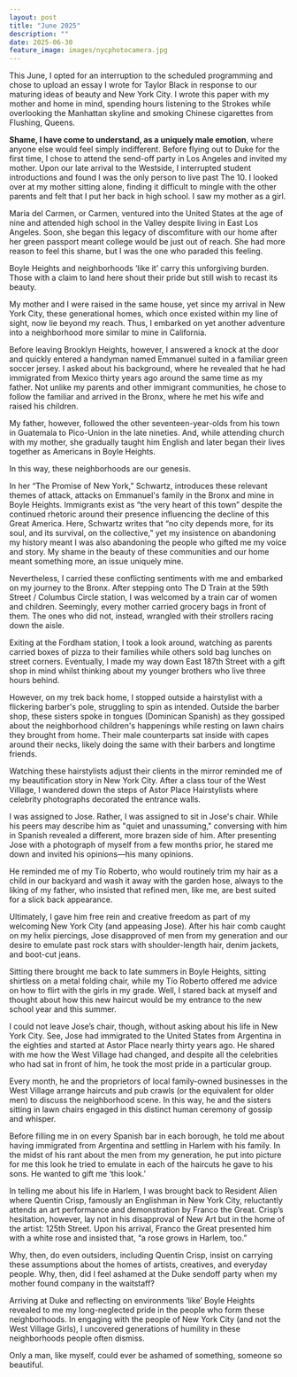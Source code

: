 ```yaml
---
layout: post
title: "June 2025"
description: ""
date: 2025-06-30
feature_image: images/nycphotocamera.jpg
---
```


This June, I opted for an interruption to the scheduled programming and chose to upload an essay I wrote for Taylor Black in response to our maturing ideas of beauty and New York City. I wrote this paper with my mother and home in mind, spending hours listening to the Strokes while overlooking the Manhattan skyline and smoking Chinese cigarettes from Flushing, Queens. 

<!--more-->

**Shame, I have come to understand, as a uniquely male emotion**, where anyone else would feel simply indifferent. Before flying out to Duke for the first time, I chose to attend the send-off party in Los Angeles and invited my mother. Upon our late arrival to the Westside, I interrupted student introductions and found I was the only person to live past The 10. I looked over at my mother sitting alone, finding it difficult to mingle with the other parents and felt that I put her back in high school. I saw my mother as a girl. 

Maria del Carmen, or Carmen, ventured into the United States at the age of nine and attended high school in the Valley despite living in East Los Angeles. Soon, she began this legacy of discomfiture with our home after her green passport meant college would be just out of reach. She had more reason to feel this shame, but I was the one who paraded this feeling.

Boyle Heights and neighborhoods ‘like it’ carry this unforgiving burden. Those with a claim to land here shout their pride but still wish to recast its beauty. 

My mother and I were raised in the same house, yet since my arrival in New York City, these generational homes, which once existed within my line of sight, now lie beyond my reach. Thus, I embarked on yet another adventure into a neighborhood more similar to mine in California. 

Before leaving Brooklyn Heights, however, I answered a knock at the door and quickly entered a handyman named Emmanuel suited in a familiar green soccer jersey. I asked about his background, where he revealed that he had immigrated from Mexico thirty years ago around the same time as my father. Not unlike my parents and other immigrant communities, he chose to follow the familiar and arrived in the Bronx, where he met his wife and raised his children. 

My father, however, followed the other seventeen-year-olds from his town in Guatemala to Pico-Union in the late nineties. And, while attending church with my mother, she gradually taught him English and later began their lives together as Americans in Boyle Heights.

In this way, these neighborhoods are our genesis.

In her “The Promise of New York,” Schwartz, introduces these relevant themes of attack, attacks on Emmanuel's family in the Bronx and mine in Boyle Heights. Immigrants exist as “the very heart of this town” despite the continued rhetoric around their presence influencing the decline of this Great America. Here, Schwartz writes that “no city depends more, for its soul, and its survival, on the collective,” yet my insistence on abandoning my history meant I was also abandoning the people who gifted me my voice and story. My shame in the beauty of these communities and our home meant something more, an issue uniquely mine. 

Nevertheless, I carried these conflicting sentiments with me and embarked on my journey to the Bronx. After stepping onto The D Train at the 59th Street / Columbus Circle station, I was welcomed by a train car of women and children. Seemingly, every mother carried grocery bags in front of them. The ones who did not, instead, wrangled with their strollers racing down the aisle.  

Exiting at the Fordham station, I took a look around, watching as parents carried boxes of pizza to their families while others sold bag lunches on street corners. Eventually, I made my way down East 187th Street with a gift shop in mind whilst thinking about my younger brothers who live three hours behind.

However, on my trek back home, I stopped outside a hairstylist with a flickering barber's pole, struggling to spin as intended. Outside the barber shop, these sisters spoke in tongues (Dominican Spanish) as they gossiped about the neighborhood children's happenings while resting on lawn chairs they brought from home. Their male counterparts sat inside with capes around their necks, likely doing the same with their barbers and longtime friends. 

Watching these hairstylists adjust their clients in the mirror reminded me of my beautification story in New York City. After a class tour of the West Village, I wandered down the steps of Astor Place Hairstylists where celebrity photographs decorated the entrance walls. 

I was assigned to Jose. Rather, I was assigned to sit in Jose's chair. While his peers may describe him as "quiet and unassuming," conversing with him in Spanish revealed a different, more brazen side of him. After presenting Jose with a photograph of myself from a few months prior, he stared me down and invited his opinions—his many opinions. 

He reminded me of my Tío Roberto, who would routinely trim my hair as a child in our backyard and wash it away with the garden hose, always to the liking of my father, who insisted that refined men, like me, are best suited for a slick back appearance. 

Ultimately, I gave him free rein and creative freedom as part of my welcoming New York City (and appeasing Jose). After his hair comb caught on my helix piercings, Jose disapproved of men from my generation and our desire to emulate past rock stars with shoulder-length hair, denim jackets, and boot-cut jeans. 

Sitting there brought me back to late summers in Boyle Heights, sitting shirtless on a metal folding chair, while my Tío Roberto offered me advice on how to flirt with the girls in my grade. Well, I stared back at myself and thought about how this new haircut would be my entrance to the new school year and this summer. 

I could not leave Jose’s chair, though, without asking about his life in New York City. See, Jose had immigrated to the United States from Argentina in the eighties and started at Astor Place nearly thirty years ago. He shared with me how the West Village had changed, and despite all the celebrities who had sat in front of him, he took the most pride in a particular group. 

Every month, he and the proprietors of local family-owned businesses in the West Village arrange haircuts and pub crawls (or the equivalent for older men) to discuss the neighborhood scene. In this way, he and the sisters sitting in lawn chairs engaged in this distinct human ceremony of gossip and whisper. 

Before filling me in on every Spanish bar in each borough, he told me about having immigrated from Argentina and settling in Harlem with his family. In the midst of his rant about the men from my generation, he put into picture for me this look he tried to emulate in each of the haircuts he gave to his sons. He wanted to gift me ‘this look.’ 

In telling me about his life in Harlem, I was brought back to Resident Alien where Quentin Crisp, famously an Englishman in New York City, reluctantly attends an art performance and demonstration by Franco the Great. Crisp’s hesitation, however, lay not in his disapproval of New Art but in the home of the artist: 125th Street. Upon his arrival, Franco the Great presented him with a white rose and insisted that, “a rose grows in Harlem, too.”

Why, then, do even outsiders, including Quentin Crisp, insist on carrying these assumptions about the homes of artists, creatives, and everyday people. Why, then, did I feel ashamed at the Duke sendoff party when my mother found company in the waitstaff?   

Arriving at Duke and reflecting on environments ‘like’ Boyle Heights revealed to me my long-neglected pride in the people who form these neighborhoods. In engaging with the people of New York City (and not the West Village Girls), I uncovered generations of humility in these neighborhoods people often dismiss.

Only a man, like myself, could ever be ashamed of something, someone so beautiful. 


